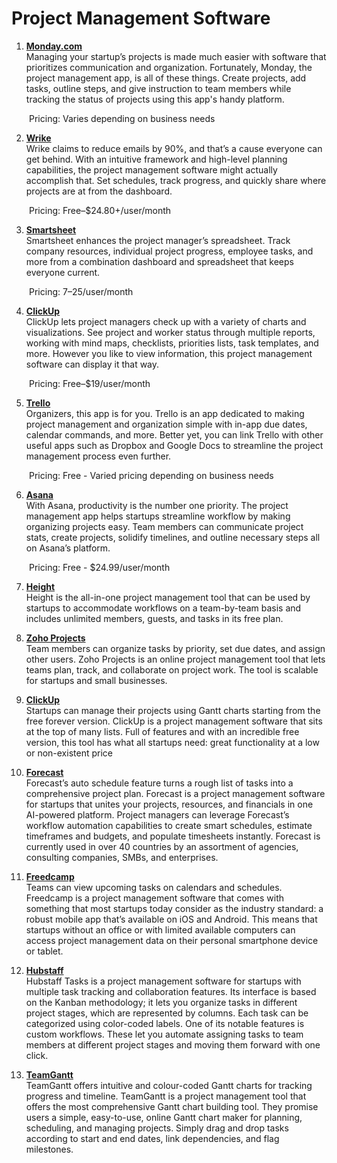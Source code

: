 # Project Management Software 

1. **[Monday.com](https://monday.com/)**
<br>Managing your startup’s projects is made much easier with software that prioritizes communication and organization. Fortunately, Monday, the project management app, is all of these things. Create projects, add tasks, outline steps, and give instruction to team members while tracking the status of projects using this app's handy platform. 

&emsp;&emsp;Pricing: Varies depending on business needs

2. **[Wrike](https://www.wrike.com/)**
<br>Wrike claims to reduce emails by 90%, and that’s a cause everyone can get behind. With an intuitive framework and high-level planning capabilities, the project management software might actually accomplish that. Set schedules, track progress, and quickly share where projects are at from the dashboard.

&emsp;&emsp;Pricing: Free–$24.80+/user/month

3. **[Smartsheet](https://www.smartsheet.com/)**
<br>Smartsheet enhances the project manager’s spreadsheet. Track company resources, individual project progress, employee tasks, and more from a combination dashboard and spreadsheet that keeps everyone current.

&emsp;&emsp;Pricing: $7–$25/user/month

4. **[ClickUp](https://clickup.com/)**
<br>ClickUp lets project managers check up with a variety of charts and visualizations. See project and worker status through multiple reports, working with mind maps, checklists, priorities lists, task templates, and more. However you like to view information, this project management software can display it that way.

&emsp;&emsp;Pricing: Free–$19/user/month

5. **[Trello](https://trello.com/)**
<br>Organizers, this app is for you. Trello is an app dedicated to making project management and organization simple with in-app due dates, calendar commands, and more. Better yet, you can link Trello with other useful apps such as Dropbox and Google Docs to streamline the project management process even further. 

&emsp;&emsp;Pricing: Free - Varied pricing depending on business needs

6. **[Asana](https://asana.com/)**
<br>With Asana, productivity is the number one priority. The project management app helps startups streamline workflow by making organizing projects easy. Team members can communicate project stats, create projects, solidify timelines, and outline necessary steps all on Asana’s platform. 

&emsp;&emsp;Pricing: Free - $24.99/user/month

7. **[Height](https://height.app/product#visualizations)**
<br>Height is the all-in-one project management tool that can be used by startups to accommodate workflows on a team-by-team basis and includes unlimited members, guests, and tasks in its free plan.

8. **[Zoho Projects](https://www.zoho.com/)**
<br>Team members can organize tasks by priority, set due dates, and assign other users.
Zoho Projects is an online project management tool that lets teams plan, track, and collaborate on project work. The tool is scalable for startups and small businesses.

9. **[ClickUp](https://clickup.com/)**
<br>Startups can manage their projects using Gantt charts starting from the free forever version.
ClickUp is a project management software that sits at the top of many lists. Full of features and with an incredible free version, this tool has what all startups need: great functionality at a low or non-existent price

10. **[Forecast](https://www.forecast.app/)**
<br>Forecast’s auto schedule feature turns a rough list of tasks into a comprehensive project plan.
Forecast is a project management software for startups that unites your projects, resources, and financials in one AI-powered platform. Project managers can leverage Forecast’s workflow automation capabilities to create smart schedules, estimate timeframes and budgets, and populate timesheets instantly. Forecast is currently used in over 40 countries by an assortment of agencies, consulting companies, SMBs, and enterprises.

11. **[Freedcamp](https://freedcamp.com/)**
<br>Teams can view upcoming tasks on calendars and schedules.
Freedcamp is a project management software that comes with something that most startups today consider as the industry standard: a robust mobile app that’s available on iOS and Android. This means that startups without an office or with limited available computers can access project management data on their personal smartphone device or tablet.


12. **[Hubstaff](https://hubstaff.com/)**
<br>Hubstaff Tasks is a project management software for startups with multiple task tracking and collaboration features. Its interface is based on the Kanban methodology; it lets you organize tasks in different project stages, which are represented by columns. Each task can be categorized using color-coded labels. One of its notable features is custom workflows. These let you automate assigning tasks to team members at different project stages and moving them forward with one click.

13. **[TeamGantt](https://www.teamgantt.com/)**
<br>TeamGantt offers intuitive and colour-coded Gantt charts for tracking progress and timeline.
TeamGantt is a project management tool that offers the most comprehensive Gantt chart building tool. They promise users a simple, easy-to-use, online Gantt chart maker for planning, scheduling, and managing projects. Simply drag and drop tasks according to start and end dates, link dependencies, and flag milestones.



